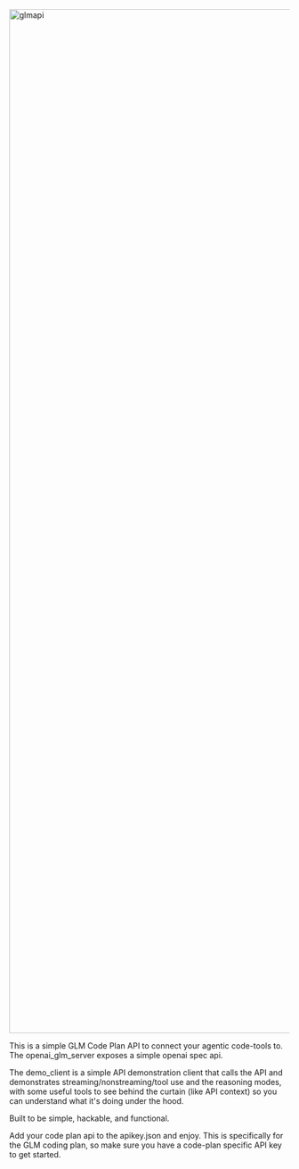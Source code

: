 <img width="1075" height="1836" alt="glmapi" src="https://github.com/user-attachments/assets/749c3752-d5fb-4ee3-ac6f-21728f6ec934" />

This is a simple GLM Code Plan API to connect your agentic code-tools to. The openai_glm_server exposes a simple openai spec api.

The demo_client is a simple API demonstration client that calls the API and demonstrates streaming/nonstreaming/tool use and the reasoning modes, with some useful tools to see behind the curtain (like API context) so you can understand what it's doing under the hood.

Built to be simple, hackable, and functional.

Add your code plan api to the apikey.json and enjoy. This is specifically for the GLM coding plan, so make sure you have a code-plan specific API key to get started.
